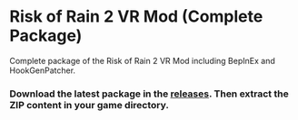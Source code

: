 # Risk of Rain 2 VR Mod (Complete Package)
Complete package of the Risk of Rain 2 VR Mod including BepInEx and HookGenPatcher.

### Download the latest package in the [releases](https://github.com/DrBibop/RoR2VRMod_Complete_Package/releases). Then extract the ZIP content in your game directory.
